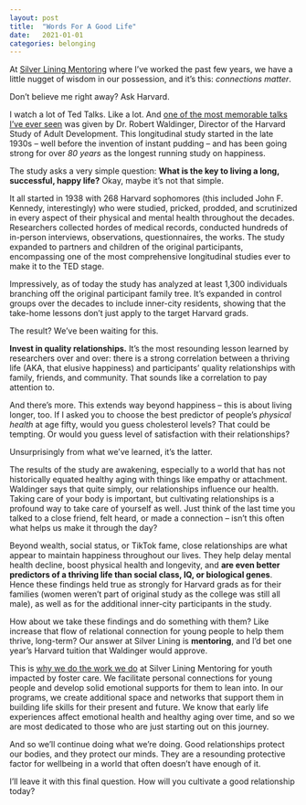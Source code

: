```yaml
---
layout: post
title:  "Words For A Good Life"
date:   2021-01-01
categories: belonging
---
```


At [Silver Lining Mentoring](https://www.silverliningmentoring.org/) where I’ve worked the past few years, we have a little nugget of wisdom in our possession, and it’s this: *connections matter*.

Don’t believe me right away? Ask Harvard.

I watch a lot of Ted Talks. Like a lot. And [one of the most memorable talks I’ve ever seen](https://www.ted.com/talks/robert_waldinger_what_makes_a_good_life_lessons_from_the_longest_study_on_happiness) was given by Dr. Robert Waldinger, Director of the Harvard Study of Adult Development. This longitudinal study started in the late 1930s – well before the invention of instant pudding – and has been going strong for over *80 years* as the longest running study on happiness.

The study asks a very simple question: **What is the key to living a long, successful, happy life?** Okay, maybe it’s not that simple.

It all started in 1938 with 268 Harvard sophomores (this included John F. Kennedy, interestingly) who were studied, pricked, prodded, and scrutinized in every aspect of their physical and mental health throughout the decades. Researchers collected hordes of medical records, conducted hundreds of in-person interviews, observations, questionnaires, the works. The study expanded to partners and children of the original participants, encompassing one of the most comprehensive longitudinal studies ever to make it to the TED stage. 

Impressively, as of today the study has analyzed at least 1,300 individuals branching off the original participant family tree. It’s expanded in control groups over the decades to include inner-city residents, showing that the take-home lessons don’t just apply to the target Harvard grads.

The result? We’ve been waiting for this.

**Invest in quality relationships.** It’s the most resounding lesson learned by researchers over and over: there is a strong correlation between a thriving life (AKA, that elusive happiness) and participants’ quality relationships with family, friends, and community. That sounds like a correlation to pay attention to.

And there’s more. This extends way beyond happiness – this is about living longer, too. If I asked you to choose the best predictor of people’s *physical health* at age fifty, would you guess cholesterol levels? That could be tempting. Or would you guess level of satisfaction with their relationships?

Unsurprisingly from what we’ve learned, it’s the latter.

The results of the study are awakening, especially to a world that has not historically equated healthy aging with things like empathy or attachment. Waldinger says that quite simply, our relationships influence our health. Taking care of your body is important, but cultivating relationships is a profound way to take care of yourself as well. Just think of the last time you talked to a close friend, felt heard, or made a connection – isn’t this often what helps us make it through the day?

Beyond wealth, social status, or TikTok fame, close relationships are what appear to maintain happiness throughout our lives. They help delay mental health decline, boost physical health and longevity, and **are even better predictors of a thriving life than social class, IQ, or biological genes**. Hence these findings held true as strongly for Harvard grads as for their families (women weren’t part of original study as the college was still all male), as well as for the additional inner-city participants in the study.

How about we take these findings and do something with them? Like increase that flow of relational connection for young people to help them thrive, long-term? Our answer at Silver Lining is **mentoring**, and I’d bet one year’s Harvard tuition that Waldinger would approve.

This is [why we do the work we do](https://www.silverliningmentoring.org/impact/) at Silver Lining Mentoring for youth impacted by foster care. We facilitate personal connections for young people and develop solid emotional supports for them to lean into. In our programs, we create additional space and networks that support them in building life skills for their present and future. We know that early life experiences affect emotional health and healthy aging over time, and so we are most dedicated to those who are just starting out on this journey.

And so we’ll continue doing what we’re doing. Good relationships protect our bodies, and they protect our minds. They are a resounding protective factor for wellbeing in a world that often doesn’t have enough of it.

I’ll leave it with this final question. How will you cultivate a good relationship today?